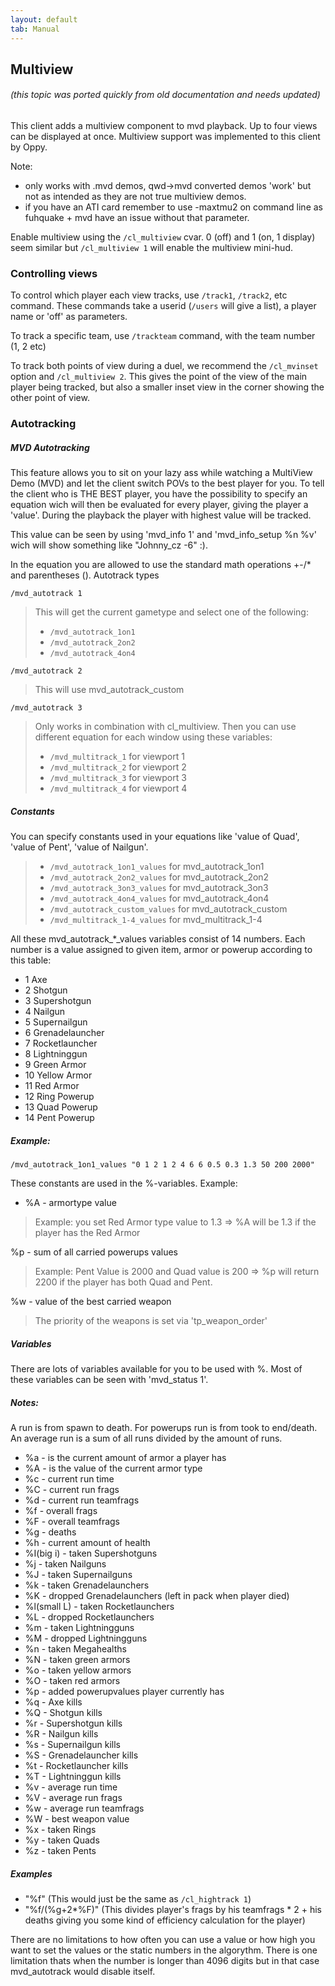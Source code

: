 ```yaml
---
layout: default
tab: Manual
---
```


## Multiview

###### (this topic was ported quickly from old documentation and needs updated)

This client adds a multiview component to mvd playback. Up to four views can be displayed at once. Multiview support was implemented to this client by Oppy.

Note:

- only works with .mvd demos, qwd->mvd converted demos 'work' but not as intended as they are not true multiview demos.
- if you have an ATI card remember to use -maxtmu2 on command line as fuhquake + mvd have an issue without that parameter.

Enable multiview using the `/cl_multiview` cvar.  0 (off) and 1 (on, 1 display) seem similar but `/cl_multiview 1` will enable the multiview mini-hud.

### Controlling views

To control which player each view tracks, use `/track1`, `/track2`, etc command.  These commands take a userid (`/users` will give a list), a player name or 'off' as parameters.

To track a specific team, use `/trackteam` command, with the team number (1, 2 etc)

To track both points of view during a duel, we recommend the `/cl_mvinset` option and `/cl_multiview 2`.  This gives the point of the view of the main player being tracked, but also a smaller inset view in the corner showing the other point of view.

### Autotracking

##### MVD Autotracking

This feature allows you to sit on your lazy ass while watching a MultiView Demo (MVD) and let the client switch POVs to the best player for you. To tell the client who is THE BEST player, you have the possibility to specify an equation wich will then be evaluated for every player, giving the player a 'value'. During the playback the player with highest value will be tracked.

This value can be seen by using 'mvd_info 1' and 'mvd_info_setup %n %v' wich will show something like "Johnny_cz -6" :).

In the equation you are allowed to use the standard math operations +-/* and parentheses ().
Autotrack types

`/mvd_autotrack 1`

> This will get the current gametype and select one of the following:
> - `/mvd_autotrack_1on1`
> - `/mvd_autotrack_2on2`
> - `/mvd_autotrack_4on4`

`/mvd_autotrack 2`

> This will use mvd_autotrack_custom

`/mvd_autotrack 3`

> Only works in combination with cl_multiview. Then you can use different equation for each window using these variables:
> - `/mvd_multitrack_1` for viewport 1
> - `/mvd_multitrack_2` for viewport 2
> - `/mvd_multitrack_3` for viewport 3
> - `/mvd_multitrack_4` for viewport 4

##### Constants

You can specify constants used in your equations like 'value of Quad',
'value of Pent', 'value of Nailgun'.

> - `/mvd_autotrack_1on1_values` for mvd_autotrack_1on1
> - `/mvd_autotrack_2on2_values` for mvd_autotrack_2on2
> - `/mvd_autotrack_3on3_values` for mvd_autotrack_3on3
> - `/mvd_autotrack_4on4_values` for mvd_autotrack_4on4
> - `/mvd_autotrack_custom_values` for mvd_autotrack_custom
> - `/mvd_multitrack_1-4_values` for mvd_multitrack_1-4

All these mvd_autotrack_*_values variables consist of 14 numbers.
Each number is a value assigned to given item, armor or powerup according to this table:

- 1	Axe
- 2	Shotgun
- 3	Supershotgun
- 4	Nailgun
- 5	Supernailgun
- 6	Grenadelauncher
- 7	Rocketlauncher
- 8	Lightninggun
- 9	Green Armor
- 10 Yellow Armor
- 11 Red Armor
- 12 Ring Powerup
- 13 Quad Powerup
- 14 Pent Powerup

##### Example:

`/mvd_autotrack_1on1_values "0 1 2 1 2 4 6 6 0.5 0.3 1.3 50 200 2000"`

These constants are used in the %-variables. Example:

- %A - armortype value
> Example: you set Red Armor type value to 1.3 => %A will be 1.3 if the player has the Red Armor

%p - sum of all carried powerups values
> Example: Pent Value is 2000 and Quad value is 200 => %p will return 2200 if the player has both Quad and Pent.

%w - value of the best carried weapon
> The priority of the weapons is set via 'tp_weapon_order'

##### Variables

There are lots of variables available for you to be used with %. Most of these variables can be seen with 'mvd_status 1'.

##### Notes:

A run is from spawn to death.
For powerups run is from took to end/death.
An average run is a sum of all runs divided by the amount of runs.

- %a -  is the current amount of armor a player has
- %A	- is the value of the current armor type
- %c	- current run time
- %C	- current run frags
- %d	- current run teamfrags
- %f	- overall frags
- %F	- overall teamfrags
- %g	- deaths
- %h	- current amount of health
- %I(big i)	- taken Supershotguns
- %j	- taken Nailguns
- %J	- taken Supernailguns
- %k	- taken Grenadelaunchers
- %K	- dropped Grenadelaunchers (left in pack when player died)
- %l(small L)	- taken Rocketlaunchers
- %L	- dropped Rocketlaunchers
- %m	- taken Lightningguns
- %M	- dropped Lightningguns
- %n	- taken Megahealths
- %N	- taken green armors
- %o	- taken yellow armors
- %O	- taken red armors
- %p	- added powerupvalues player currently has
- %q	- Axe kills
- %Q	- Shotgun kills
- %r	- Supershotgun kills
- %R	- Nailgun kills
- %s	- Supernailgun kills
- %S	- Grenadelauncher kills
- %t	- Rocketlauncher kills
- %T	- Lightninggun kills
- %v	- average run time	
- %V	- average run frags
- %w	- average run teamfrags
- %W	- best weapon value
- %x	- taken Rings
- %y	- taken Quads
- %z	- taken Pents

##### Examples

- "%f" (This would just be the same as `/cl_hightrack 1`)
- "%f/(%g+2*%F)" (This divides player's frags by his teamfrags * 2 + his deaths giving you some kind of efficiency calculation for the player)

There are no limitations to how often you can use a value or how high you want to set the values or the static numbers in the algorythm. There is one limitation thats when the number is longer than 4096 digits but in that case mvd_autotrack would disable itself.